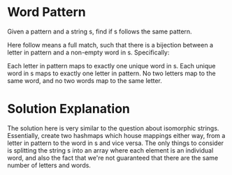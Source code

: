 # Word Pattern

Given a pattern and a string s, find if s follows the same pattern.

Here follow means a full match, such that there is a bijection between a letter in pattern and a non-empty word in s. Specifically:

Each letter in pattern maps to exactly one unique word in s.
Each unique word in s maps to exactly one letter in pattern.
No two letters map to the same word, and no two words map to the same letter.

# Solution Explanation

The solution here is very similar to the question about isomorphic strings. Essentially, create two hashmaps which house mappings either way, from a letter in pattern to the word in s and vice versa. The only things to consider is splitting the string s into an array where each element is an individual word, and also the fact that we're not guaranteed that there are the same number of letters and words.